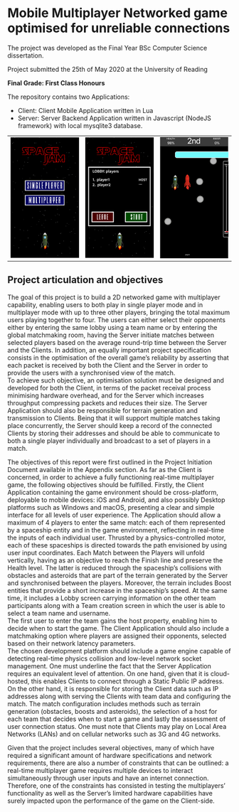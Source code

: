 # Mobile Multiplayer Networked game optimised for unreliable connections

The project was developed as the Final Year BSc Computer Science dissertation.

Project submitted the 25th of May 2020 at the University of Reading

**Final Grade: First Class Honours**

The repository contains two Applications:
- Client: Client Mobile Application written in Lua
- Server: Server Backend Application written in Javascript (NodeJS framework) with local mysqlite3 database.

<table>
  <tr>
    <td valign="center" width=30%><img src="img1.png"></td>
    <td valign="center" width=30%><img src="img2.png"></td>
    <td valign="center" width=30%><img src="img3.png"></td>
  </tr>
 </table>
 
## Project articulation and objectives

The goal of this project is to build a 2D networked game with multiplayer capability, enabling users to both play in single player mode and in multiplayer mode with up to three other players, bringing the total maximum users playing together to four.  The users can either select their opponents either by entering the same lobby using a team name or by entering the global matchmaking room, having the Server initiate matches between selected players based on the average round-trip time between the Server and the Clients. In addition, an equally important project specification consists in the optimisation of the overall game’s reliability by asserting that each packet is received by both the Client and the Server in order to provide the users with a synchronised view of the match.  
To achieve such objective, an optimisation solution must be designed and developed for both the Client, in terms of the packet receival process minimising hardware overhead, and for the Server which increases throughput compressing packets and reduces their size. The Server Application should also be responsible for terrain generation and transmission to Clients.  Being that it will support multiple matches taking place concurrently, the Server should keep a record of the connected Clients by storing their addresses and should be able to communicate to both a single player individually and broadcast to a set of players in a match.

The objectives of this report were first outlined in the Project Initiation Document available in the Appendix section.  As far as the Client is concerned, in order to achieve a fully functioning real-time multiplayer game, the following objectives should be fulfilled. Firstly, the Client Application containing the game environment should be cross-platform, deployable to mobile devices: iOS and Android, and also possibly Desktop platforms such as Windows and macOS, presenting a clear and simple interface for all levels of user experience. The Application should allow a maximum of 4 players to enter the same match: each of them represented by a spaceship entity and in the game environment, reflecting in real-time the inputs of each individual user. Thrusted by a physics-controlled motor, each of these spaceships is directed towards the path envisioned by using user input coordinates. 
Each Match between the Players will unfold vertically, having as an objective to reach the Finish line and preserve the Health level. The latter is reduced through the spaceship’s collisions with obstacles and asteroids that are part of the terrain generated by the Server and synchronised between the players. 
Moreover, the terrain includes Boost entities that provide a short increase in the spaceship’s speed.                        At the same time, it includes a Lobby screen carrying information on the other team participants along with a Team creation screen in which the user is able to select a team name and username.  
The first user to enter the team gains the host property, enabling him to decide when to start the game.  The Client Application should also include a matchmaking option where players are assigned their opponents, selected based on their network latency parameters.  
The chosen development platform should include a game engine capable of detecting real-time physics collision and low-level network socket management. One must underline the fact that the Server Application requires an equivalent level of attention. 
On one hand, given that it is cloud-hosted, this enables Clients to connect through a Static Public IP address. On the other hand, it is responsible for storing the Client data such as IP addresses along with serving the Clients with team data and configuring the match. The match configuration includes methods such as terrain generation (obstacles, boosts and asteroids), the selection of a host for each team that decides when to start a game and lastly the assessment of user connection status. One must note that Clients may play on Local Area Networks (LANs) and on cellular networks such as 3G and 4G networks.
  
Given that the project includes several objectives, many of which have required a significant amount of hardware specifications and network requirements, there are also a number of constraints that can be outlined: a real-time multiplayer game requires multiple devices to interact simultaneously through user inputs and have an internet connection.  Therefore, one of the constraints has consisted in testing the multiplayers’ functionality as well as the Server’s limited hardware capabilities have surely impacted upon the performance of the game on the Client-side.

